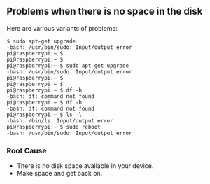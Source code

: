 ## Problems when there is no space in the disk ##

Here are various variants of problems:

```
$ sudo apt-get upgrade
-bash: /usr/bin/sudo: Input/output error
pi@raspberrypi:~ $
pi@raspberrypi:~ $
pi@raspberrypi:~ $ sudo apt-get upgrade
-bash: /usr/bin/sudo: Input/output error
pi@raspberrypi:~ $
pi@raspberrypi:~ $
pi@raspberrypi:~ $ df -h
-bash: df: command not found
pi@raspberrypi:~ $ df -h
-bash: df: command not found
pi@raspberrypi:~ $ ls -l
-bash: /bin/ls: Input/output error
pi@raspberrypi:~ $ sudo reboot
-bash: /usr/bin/sudo: Input/output error
```



### Root Cause ##

- There is no disk space available in your device.
- Make space and get back on.
